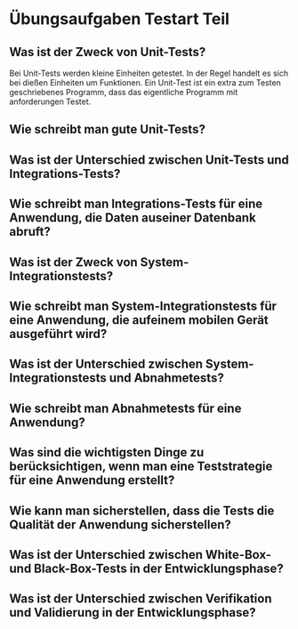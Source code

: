 # Übungsaufgaben Testart Teil 
## Was ist der Zweck von Unit-Tests?
Bei Unit-Tests werden kleine Einheiten getestet. In der Regel handelt es sich bei dießen Einheiten um Funktionen. Ein Unit-Test ist ein extra zum Testen geschriebenes Programm, dass das eigentliche Programm mit anforderungen Testet.

## Wie schreibt man gute Unit-Tests?

## Was ist der Unterschied zwischen Unit-Tests und Integrations-Tests?

## Wie schreibt man Integrations-Tests für eine Anwendung, die Daten auseiner Datenbank abruft?

## Was ist der Zweck von System-Integrationstests?

## Wie schreibt man System-Integrationstests für eine Anwendung, die aufeinem mobilen Gerät ausgeführt wird?

## Was ist der Unterschied zwischen System-Integrationstests und Abnahmetests?

## Wie schreibt man Abnahmetests für eine Anwendung?

## Was sind die wichtigsten Dinge zu berücksichtigen, wenn man eine Teststrategie für eine Anwendung erstellt?

## Wie kann man sicherstellen, dass die Tests die Qualität der Anwendung sicherstellen?

## Was ist der Unterschied zwischen White-Box- und Black-Box-Tests in der Entwicklungsphase?

## Was ist der Unterschied zwischen Verifikation und Validierung in der Entwicklungsphase?
